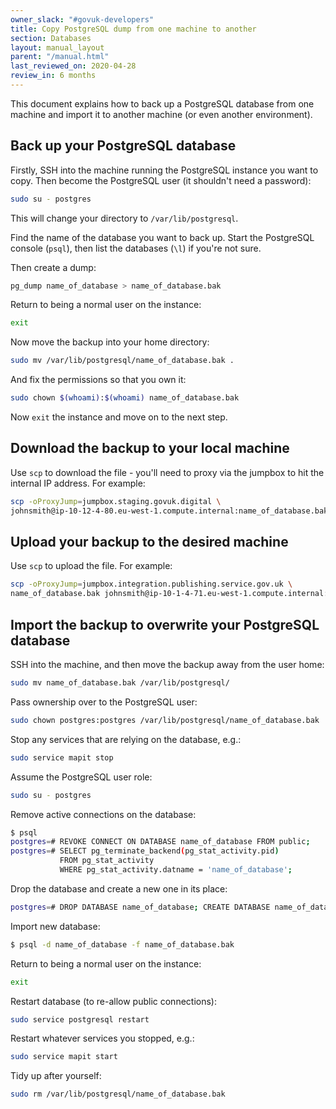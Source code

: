 ```yaml
---
owner_slack: "#govuk-developers"
title: Copy PostgreSQL dump from one machine to another
section: Databases
layout: manual_layout
parent: "/manual.html"
last_reviewed_on: 2020-04-28
review_in: 6 months
---
```


This document explains how to back up a PostgreSQL database from one machine
and import it to another machine (or even another environment).

## Back up your PostgreSQL database

Firstly, SSH into the machine running the PostgreSQL instance you want to copy.
Then become the PostgreSQL user (it shouldn't need a password):

```sh
sudo su - postgres
```

This will change your directory to `/var/lib/postgresql`.

Find the name of the database you want to back up. Start the PostgreSQL console
(`psql`), then list the databases (`\l`) if you're not sure.

Then create a dump:

```sh
pg_dump name_of_database > name_of_database.bak
```

Return to being a normal user on the instance:

```sh
exit
```

Now move the backup into your home directory:

```sh
sudo mv /var/lib/postgresql/name_of_database.bak .
```

And fix the permissions so that you own it:

```sh
sudo chown $(whoami):$(whoami) name_of_database.bak
```

Now `exit` the instance and move on to the next step.

## Download the backup to your local machine

Use `scp` to download the file - you'll need to proxy via the jumpbox
to hit the internal IP address. For example:

```sh
scp -oProxyJump=jumpbox.staging.govuk.digital \
johnsmith@ip-10-12-4-80.eu-west-1.compute.internal:name_of_database.bak .
```

## Upload your backup to the desired machine

Use `scp` to upload the file. For example:

```sh
scp -oProxyJump=jumpbox.integration.publishing.service.gov.uk \
name_of_database.bak johnsmith@ip-10-1-4-71.eu-west-1.compute.internal:/home/johnsmith/
```

## Import the backup to overwrite your PostgreSQL database

SSH into the machine, and then move the backup away from the user home:

```sh
sudo mv name_of_database.bak /var/lib/postgresql/
```

Pass ownership over to the PostgreSQL user:

```sh
sudo chown postgres:postgres /var/lib/postgresql/name_of_database.bak 
```

Stop any services that are relying on the database, e.g.:

```sh
sudo service mapit stop
```

Assume the PostgreSQL user role:

```sh
sudo su - postgres
```

Remove active connections on the database:

```sh
$ psql
postgres=# REVOKE CONNECT ON DATABASE name_of_database FROM public;
postgres=# SELECT pg_terminate_backend(pg_stat_activity.pid)
           FROM pg_stat_activity
           WHERE pg_stat_activity.datname = 'name_of_database';
```

Drop the database and create a new one in its place:

```sh
postgres=# DROP DATABASE name_of_database; CREATE DATABASE name_of_database;
```

Import new database:

```sh
$ psql -d name_of_database -f name_of_database.bak
```

Return to being a normal user on the instance:

```sh
exit
```

Restart database (to re-allow public connections):

```sh
sudo service postgresql restart
```

Restart whatever services you stopped, e.g.:

```sh
sudo service mapit start
```

Tidy up after yourself:

```sh
sudo rm /var/lib/postgresql/name_of_database.bak 
```

